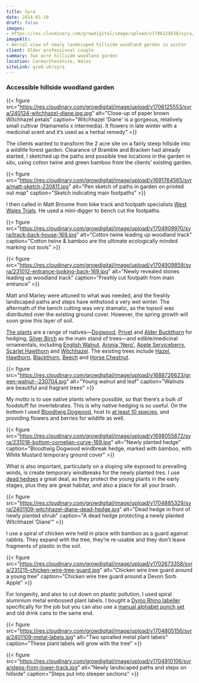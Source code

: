 ```yaml
---
title: Syra
date: 2024-01-10
draft: false
images: 
- https://res.cloudinary.com/growdigital/image/upload/v1706125638/syra/240124-aerial.jpg
imageAlt: 
- Aerial view of newly landscaped hillside woodland garden in winter
client: Older professional couple
summary: Two acre hillside woodland garden
location: Carmarthenshire, Wales
siteLink: grwd.uk/syra
---
```


### Accessible hillside woodland garden

{{< figure src="https://res.cloudinary.com/growdigital/image/upload/v1706125553/syra/240124-witchhazel-diane.jpg.jpg" alt="Close-up of paper brown Witchhazel petals" caption="Witchhazel 'Diane' is a gorgeous, relatively small cultivar (Hamamelis x intermedia). It flowers in late winter with a medicinal scent and it’s used as a herbal remedy" >}}

The clients wanted to transform the 2 acre site on a fairly steep hillside into a wildlife forest garden. Clearance of Bramble and Bracken had already started, I sketched up the paths and possible tree locations in the garden in situ, using cotton twine and green bamboo from the clients’ existing garden.

{{< figure src="https://res.cloudinary.com/growdigital/image/upload/v1691764565/syra/matt-sketch-230811.jpg" alt="Pen sketch of paths in garden on printed out map" caption="Sketch indicating main footpaths" >}}

I then called in Matt Broome from bike track and footpath specialists [West Wales Trials](www.westwalestrails.co.uk). He used a mini-digger to bench cut the footpaths.

{{< figure src="https://res.cloudinary.com/growdigital/image/upload/v1704909970/syra/track-back-house-169.jpg" alt="Cotton twine leading up woodland track" caption="Cotton twine & bamboo are the ultimate ecologically minded marking out tools" >}}

{{< figure src="https://res.cloudinary.com/growdigital/image/upload/v1704909859/syra/231012-entrance-looking-back-169.jpg" alt="Newly revealed stones leading up woodland track" caption="Freshly cut footpath from main entrance" >}}

Matt and Marley were attuned to what was needed, and the freshly landscaped paths and steps have withstood a very wet winter. The aftermath of the bench cutting was very dramatic, as the topsoil was distributed over the existing ground cover. However, the spring growth will soon grow this layer of soil.

[The plants](https://grwd.cc/syra-plants) are a range of natives—[Dogwood](https://pfaf.org/user/Plant.aspx?LatinName=Cornus+sanguinea), [Privet](https://pfaf.org/user/Plant.aspx?LatinName=Ligustrum+vulgare) and [Alder Buckthorn](https://pfaf.org/user/Plant.aspx?LatinName=Frangula+alnus) for hedging, [Silver Birch](https://pfaf.org/user/Plant.aspx?LatinName=Betula+pendula) as the main stand of trees—and edible/medicinal ornamentals, including [English Walnut](https://pfaf.org/user/Plant.aspx?LatinName=Juglans+regia), [Aronia 'Nero'](https://pfaf.org/user/Plant.aspx?LatinName=Aronia+prunifolia), [Apple Serviceberry](https://pfaf.org/user/Plant.aspx?LatinName=Amelanchier+lamarckii), [Scarlet Hawthorn](https://pfaf.org/user/plant.aspx?LatinName=Crataegus+ellwangeriana) and [Witchhazel](https://www.rhs.org.uk/plants/99236/hamamelis-intermedia-diane-/details). The existing trees include [Hazel](https://pfaf.org/user/Plant.aspx?LatinName=Corylus+avellana), [Hawthorn](https://pfaf.org/user/Plant.aspx?LatinName=Crataegus+monogyna), [Blackthorn](https://pfaf.org/user/Plant.aspx?LatinName=Prunus+spinosa), [Beech](https://pfaf.org/user/Plant.aspx?LatinName=Fagus+sylvatica) and [Horse Chestnut](https://pfaf.org/user/plant.aspx?LatinName=Aesculus+hippocastanum).

{{< figure src="https://res.cloudinary.com/growdigital/image/upload/v1688726623/green-walnut--230704.jpg" alt="Young walnut and leaf" caption="Walnuts are beautiful and fragrant trees" >}}

My motto is to use native plants where possible, so that there’s a bulk of foodstuff for invertebrates. This is why native hedging is so useful. On the bottom I used [Bloodtwig Dogwood](https://pfaf.org/user/Plant.aspx?LatinName=Cornus+sanguinea), host to [at least 10 species](https://pfaf.org/user/plant.aspx?LatinName=Aesculus+hippocastanum), and providing flowers and berries for wildlife as well.

{{< figure src="https://res.cloudinary.com/growdigital/image/upload/v1698055672/syra/231018-bottom-cornelian-curve-169.jpg" alt="Newly planted hedge" caption="Bloodtwig Dogwood windbreak hedge, marked with bamboo, with White Mustard temporary ground cover" >}}

What is also important, particularly on a sloping site exposed to prevailing winds, is create temporary windbreaks for the newly planted tres. I use [dead hedges](https://www.natureworks.org.uk/dead-hedge/) a great deal, as they protect the young plants in the early stages, plus they are great habitat, and also a place for all your brash.

{{< figure src="https://res.cloudinary.com/growdigital/image/upload/v1704885329/syra/2401109-witchhazel-diane-dead-hedge.jpg" alt="Dead hedge in front of newly planted shrub" caption="A dead hedge protecting a newly planted Witchhazel 'Diane'" >}}

I use a spiral of chicken wire held in place with bamboo as a guard against rabbits. They expand with the tree, they’re re-usable and they don’t leave fragments of plastic in the soil.

{{< figure src="https://res.cloudinary.com/growdigital/image/upload/v1702673358/syra/231215-chicken-wire-tree-guard.jpg" alt="Chicken wire tree guard around a young tree" caption="Chicken wire tree guard around a Devon Sorb Apple" >}}

For longevity, and also to cut down on plastic pollution, I used spiral aluminium metal embossed plant labels. I bought a [Dymo Rhino labeller](https://www.dymo.co.uk/label-makers-printers/embossing-label-makers/dymo-rhino-m1011/SAP_S0720090.html) specifically for the job but you can also use a [manual alphabet punch set](https://www.etsy.com/uk/market/alphabet_punch_set) and old drink cans to the same end.

{{< figure src="https://res.cloudinary.com/growdigital/image/upload/v1704805156/syra/2401109-metal-labels.jpg" alt="Two spiralled metal plant labels" caption="These plant labels will grow with the tree" >}}

{{< figure src="https://res.cloudinary.com/growdigital/image/upload/v1704910106/syra/steps-from-lower-track.jpg" alt="Newly landscaped paths and steps on hillside" caption="Steps put into steeper sections" >}}
